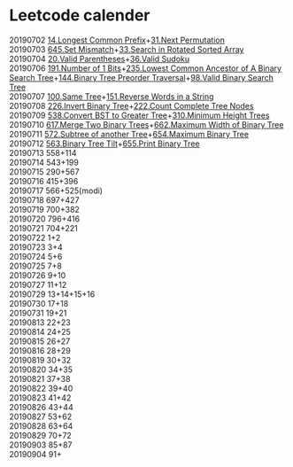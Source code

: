 # Leetcode calender
20190702 [14.Longest Common Prefix](https://github.com/steamed-stuffed-bread/Leetcode-calender/blob/master/14_longest_common_prefix.py)+[31.Next Permutation](https://github.com/steamed-stuffed-bread/Leetcode-calender/blob/master/31_next_permutation.py)  
20190703 [645.Set Mismatch](https://github.com/steamed-stuffed-bread/Leetcode-calender/blob/master/645_set_mismatch.py)+[33.Search in Rotated Sorted Array](https://github.com/steamed-stuffed-bread/Leetcode-calender/blob/master/33_search_in_rotated_sorted_array.py)  
20190704 [20.Valid Parentheses](https://github.com/steamed-stuffed-bread/Leetcode-calender/blob/master/20_valid_parentheses.py)+[36.Valid Sudoku](https://github.com/steamed-stuffed-bread/Leetcode-calender/blob/master/36_valid_sudoku.py)  
20190706 [191.Number of 1 Bits](https://github.com/steamed-stuffed-bread/Leetcode-calender/blob/master/191_number_of_1_bits.py)+[235.Lowest Common Ancestor of A Binary Search Tree](https://github.com/steamed-stuffed-bread/Leetcode-calender/blob/master/235_lowest_common_ancestor_of_a_binary_search_tree.py)+[144.Binary Tree Preorder Traversal](https://github.com/steamed-stuffed-bread/Leetcode-calender/blob/master/144_binary_tree_preorder_traversal.py)+[98.Valid Binary Search Tree](https://github.com/steamed-stuffed-bread/Leetcode-calender/blob/master/98_valid_binary_search_tree.py)  
20190707 [100.Same Tree](https://github.com/steamed-stuffed-bread/Leetcode-calender/blob/master/100_same_tree.py)+[151.Reverse Words in a String](https://github.com/steamed-stuffed-bread/Leetcode-calender/blob/master/151_reverse_words_in_a_string.py)  
20190708 [226.Invert Binary Tree](https://github.com/steamed-stuffed-bread/Leetcode-calender/blob/master/226_invert_binary_tree.py)+[222.Count Complete Tree Nodes](https://github.com/steamed-stuffed-bread/Leetcode-calender/blob/master/222_count_complete_tree_nodes.py)  
20190709 [538.Convert BST to Greater Tree](https://github.com/steamed-stuffed-bread/Leetcode-calender/blob/master/538_convert_BST_to_greater_tree.py)+[310.Minimum Height Trees](https://github.com/steamed-stuffed-bread/Leetcode-calender/blob/master/310_minimum_height_trees.py)  
20190710 [617.Merge Two Binary Trees](https://github.com/steamed-stuffed-bread/Leetcode-calender/blob/master/617_merge_two_binary_trees.py)+[662.Maximum Width of Binary Tree](https://github.com/steamed-stuffed-bread/Leetcode-calender/blob/master/662_maximum_width_of_binary_tree.py)  
20190711 [572.Subtree of another Tree](https://github.com/steamed-stuffed-bread/Leetcode-calender/blob/master/572_subtree_of_another_tree.py)+[654.Maximum Binary Tree](https://github.com/steamed-stuffed-bread/Leetcode-calender/blob/master/654_maximum_binary_tree.py)  
20190712 [563.Binary Tree Tilt](https://github.com/steamed-stuffed-bread/Leetcode-calender/blob/master/563_binary_tree_tilt.py)+[655.Print Binary Tree](https://github.com/steamed-stuffed-bread/Leetcode-calender/blob/master/655_print_binary_tree.py)  
20190713 558+114  
20190714 543+199  
20190715 290+567  
20190716 415+396  
20190717 566+525(modi)  
20190718 697+427  
20190719 700+382  
20190720 796+416  
20190721 704+221  
20190722 1+2  
20190723 3+4  
20190724 5+6  
20190725 7+8  
20190726 9+10  
20190727 11+12  
20190729 13+14+15+16  
20190730 17+18  
20190731 19+21  
20190813 22+23  
20190814 24+25  
20190815 26+27  
20190816 28+29  
20190819 30+32  
20190820 34+35  
20190821 37+38  
20190822 39+40  
20190823 41+42  
20190826 43+44  
20190827 53+62  
20190828 63+64  
20190829 70+72  
20190903 85+87  
20190904 91+
